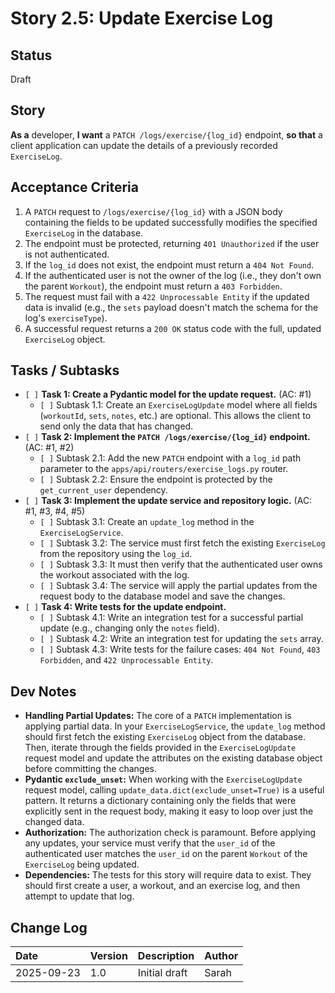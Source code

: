 # Story 2.5: Update Exercise Log

## Status

Draft

## Story

**As a** developer,
**I want** a `PATCH /logs/exercise/{log_id}` endpoint,
**so that** a client application can update the details of a previously recorded `ExerciseLog`.

## Acceptance Criteria

1.  A `PATCH` request to `/logs/exercise/{log_id}` with a JSON body containing the fields to be updated successfully modifies the specified `ExerciseLog` in the database.
2.  The endpoint must be protected, returning `401 Unauthorized` if the user is not authenticated.
3.  If the `log_id` does not exist, the endpoint must return a `404 Not Found`.
4.  If the authenticated user is not the owner of the log (i.e., they don't own the parent `Workout`), the endpoint must return a `403 Forbidden`.
5.  The request must fail with a `422 Unprocessable Entity` if the updated data is invalid (e.g., the `sets` payload doesn't match the schema for the log's `exerciseType`).
6.  A successful request returns a `200 OK` status code with the full, updated `ExerciseLog` object.

## Tasks / Subtasks

*   `[ ]` **Task 1: Create a Pydantic model for the update request.** (AC: #1)
    *   `[ ]` Subtask 1.1: Create an `ExerciseLogUpdate` model where all fields (`workoutId`, `sets`, `notes`, etc.) are optional. This allows the client to send only the data that has changed.
*   `[ ]` **Task 2: Implement the `PATCH /logs/exercise/{log_id}` endpoint.** (AC: #1, #2)
    *   `[ ]` Subtask 2.1: Add the new `PATCH` endpoint with a `log_id` path parameter to the `apps/api/routers/exercise_logs.py` router.
    *   `[ ]` Subtask 2.2: Ensure the endpoint is protected by the `get_current_user` dependency.
*   `[ ]` **Task 3: Implement the update service and repository logic.** (AC: #1, #3, #4, #5)
    *   `[ ]` Subtask 3.1: Create an `update_log` method in the `ExerciseLogService`.
    *   `[ ]` Subtask 3.2: The service must first fetch the existing `ExerciseLog` from the repository using the `log_id`.
    *   `[ ]` Subtask 3.3: It must then verify that the authenticated user owns the workout associated with the log.
    *   `[ ]` Subtask 3.4: The service will apply the partial updates from the request body to the database model and save the changes.
*   `[ ]` **Task 4: Write tests for the update endpoint.**
    *   `[ ]` Subtask 4.1: Write an integration test for a successful partial update (e.g., changing only the `notes` field).
    *   `[ ]` Subtask 4.2: Write an integration test for updating the `sets` array.
    *   `[ ]` Subtask 4.3: Write tests for the failure cases: `404 Not Found`, `403 Forbidden`, and `422 Unprocessable Entity`.

## Dev Notes

*   **Handling Partial Updates:** The core of a `PATCH` implementation is applying partial data. In your `ExerciseLogService`, the `update_log` method should first fetch the existing `ExerciseLog` object from the database. Then, iterate through the fields provided in the `ExerciseLogUpdate` request model and update the attributes on the existing database object before committing the changes.
*   **Pydantic `exclude_unset`:** When working with the `ExerciseLogUpdate` request model, calling `update_data.dict(exclude_unset=True)` is a useful pattern. It returns a dictionary containing only the fields that were explicitly sent in the request body, making it easy to loop over just the changed data.
*   **Authorization:** The authorization check is paramount. Before applying any updates, your service must verify that the `user_id` of the authenticated user matches the `user_id` on the parent `Workout` of the `ExerciseLog` being updated.
*   **Dependencies:** The tests for this story will require data to exist. They should first create a user, a workout, and an exercise log, and then attempt to update that log.

## Change Log

| Date | Version | Description | Author |
| :--- | :--- | :--- | :--- |
| 2025-09-23 | 1.0 | Initial draft | Sarah |
